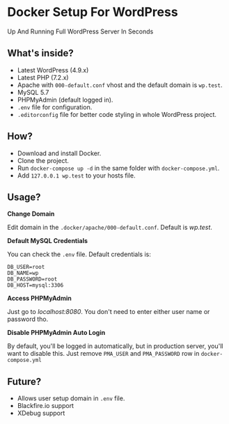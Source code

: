 # Docker Setup For WordPress
Up And Running Full WordPress Server In Seconds

## What's inside?

- Latest WordPress (4.9.x)
- Latest PHP (7.2.x)
- Apache with `000-default.conf` vhost and the default domain is `wp.test`.
- MySQL 5.7
- PHPMyAdmin (default logged in).
- `.env` file for configuration.
- `.editorconfig` file for better code styling in whole WordPress project.

## How?
- Download and install Docker.
- Clone the project.
- Run `docker-compose up -d` in the same folder with `docker-compose.yml`.
- Add `127.0.0.1 wp.test` to your hosts file.

## Usage?

**Change Domain**

Edit domain in the `.docker/apache/000-default.conf`. Default is *wp.test*.

**Default MySQL Credentials**

You can check the `.env` file. Default credentials is:

```
DB_USER=root
DB_NAME=wp
DB_PASSWORD=root
DB_HOST=mysql:3306
```

**Access PHPMyAdmin**

Just go to *localhost:8080*. You don't need to enter either user name or password tho.

**Disable PHPMyAdmin Auto Login**

By default, you'll be logged in automatically, but in production server, you'll want to disable this. Just remove `PMA_USER` and `PMA_PASSWORD` row in `docker-compose.yml`

## Future?
- Allows user setup domain in `.env` file.
- Blackfire.io support
- XDebug support
